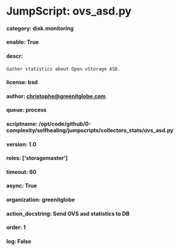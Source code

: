 
# JumpScript: ovs_asd.py
        
#### category: disk.monitoring
#### enable: True
#### descr: 
```
Gather statistics about Open vStorage ASD.

```
#### license: bsd
#### author: christophe@greenitglobe.com
#### queue: process
#### scriptname: /opt/code/github/0-complexity/selfhealing/jumpscripts/collectors_stats/ovs_asd.py
#### version: 1.0
#### roles: ['storagemaster']
#### timeout: 60
#### async: True
#### organization: greenitglobe
#### action_docstring: Send OVS asd statistics to DB
#### order: 1
#### log: False